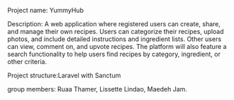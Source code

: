 Project name: YummyHub

Description: A web application where registered users can create, share, and manage their own recipes. Users can categorize their recipes, upload photos, and include detailed instructions and ingredient lists. Other users can view, comment on, and upvote recipes. The platform will also feature a search functionality to help users find recipes by category, ingredient, or other criteria.

Project structure:Laravel with Sanctum

group members: Ruaa Thamer, 
               Lissette Lindao, 
               Maedeh Jam.